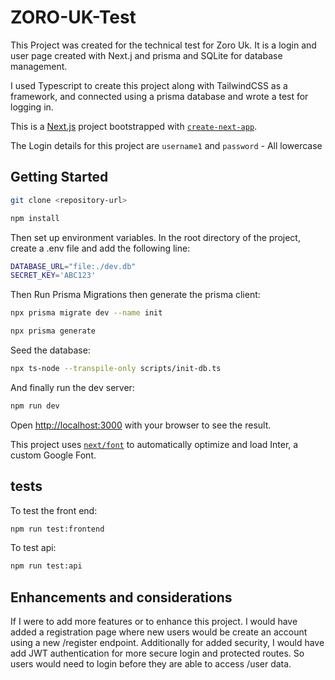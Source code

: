 # ZORO-UK-Test

This Project was created for the technical test for Zoro Uk. It is a login and user page created with Next.j and prisma and SQLite for database management.

I used Typescript to create this project along with TailwindCSS as a framework, and connected using a prisma database and wrote a test for logging in.

This is a [Next.js](https://nextjs.org/) project bootstrapped with [`create-next-app`](https://github.com/vercel/next.js/tree/canary/packages/create-next-app).

The Login details for this project are `username1` and `password` - All lowercase

## Getting Started

```bash
git clone <repository-url>

npm install
```

Then set up environment variables.
In the root directory of the project, create a .env file and add the following line:

```bash
DATABASE_URL="file:./dev.db"
SECRET_KEY='ABC123'
```

Then Run Prisma Migrations then generate the prisma client:

```bash
npx prisma migrate dev --name init

npx prisma generate
```

Seed the database:

```bash
npx ts-node --transpile-only scripts/init-db.ts
```

And finally run the dev server:

```bash
npm run dev
```

Open [http://localhost:3000](http://localhost:3000) with your browser to see the result.

This project uses [`next/font`](https://nextjs.org/docs/basic-features/font-optimization) to automatically optimize and load Inter, a custom Google Font.

## tests

To test the front end:

```bash
npm run test:frontend
```

To test api:

```bash
npm run test:api
```

## Enhancements and considerations

If I were to add more features or to enhance this project. I would have added a registration page where new users would be create an account using a new /register endpoint.
Additionally for added security, I would have add JWT authentication for more secure login and protected routes. So users would need to login before they are able to access /user data.
